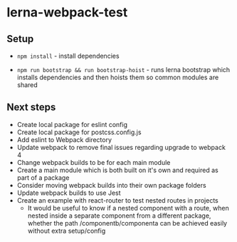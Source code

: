 # lerna-webpack-test

## Setup

- `npm install` - install dependencies

- `npm run bootstrap && run bootstrap-hoist` - runs lerna bootstrap which installs dependencies and then hoists them so common modules are shared


## Next steps

- Create local package for eslint config
- Create local package for postcss.config.js
- Add eslint to Webpack directory
- Update webpack to remove final issues regarding upgrade to webpack 4
- Change webpack builds to be for each main module
- Create a main module which is both built on it's own and required as part of a package
- Consider moving webpack builds into their own package folders
- Update webpack builds to use Jest
- Create an example with react-router to test nested routes in projects
  - It would be useful to know if a nested component <ComponentA> with a route, when nested inside a separate component <ComponentB> from a different package, whether the path /componentb/componenta can be achieved easily without extra setup/config